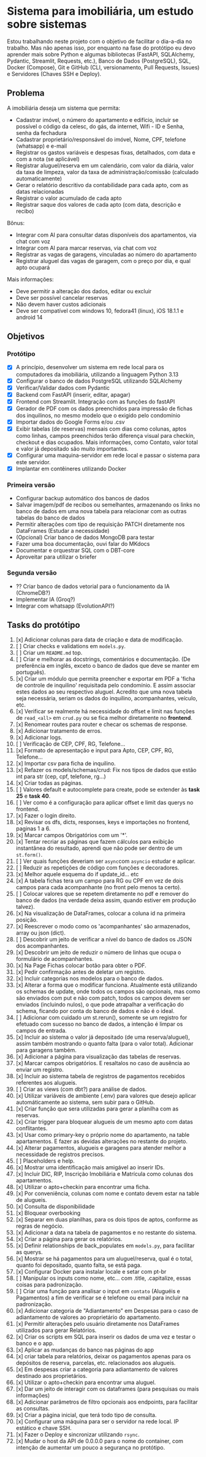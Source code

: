 # Sistema para imobiliária, um estudo sobre sistemas

Estou trabalhando neste projeto com o objetivo de facilitar o dia-a-dia no trabalho. Mas não apenas isso, por enquanto na fase do protótipo eu devo aprender mais sobre Python e algumas bibliotecas (FastAPI, SQLAlchemy, Pydantic, Streamlit, Requests, etc.), Banco de Dados (PostgreSQL), SQL, Docker (Compose), Git e GitHub (CLI, versionamento, Pull Requests, Issues) e Servidores (Chaves SSH e Deploy).

## Problema

A imobiliária deseja um sistema que permita:

- Cadastrar imóvel, o número do apartamento e edifício, incluir se possível o código da celesc, do gás, da internet, Wifi - ID e Senha, senha da fechadura
- Cadastrar proprietário/responsável do imóvel, Nome, CPF, telefone (whatsapp) e e-mail
- Registrar os gastos variáveis e despesas fixas, detalhados, com data e com a nota (se aplicável)
- Registrar aluguel/reserva em um calendário, com valor da diária, valor da taxa de limpeza, valor da taxa de administração/comissão (calculado automaticamente)
- Gerar o relatório descritivo da contabilidade para cada apto, com as datas relacionadas
- Registrar o valor acumulado de cada apto
- Registrar saque dos valores de cada apto (com data, descrição e recibo)

Bônus:

- Integrar com AI para consultar datas disponíveis dos apartamentos, via chat com voz
- Integrar com AI para marcar reservas, via chat com voz
- Registrar as vagas de garagens, vinculadas ao número do apartamento
- Registrar aluguel das vagas de garagem, com o preço por dia, e qual apto ocupará

Mais informações:

- Deve permitir a alteração dos dados, editar ou excluir
- Deve ser possível cancelar reservas
- Não devem haver custos adicionais
- Deve ser compatível com windows 10, fedora41 (linux), iOS 18.1.1 e android 14

## Objetivos

### Protótipo

- [x] A princípio, desenvolver um sistema em rede local para os computadores da imobiliária, utilizando a linguagem Python 3.13
- [x] Configurar o banco de dados PostgreSQL utilizando SQLAlchemy
- [x] Verificar/Validar dados com Pydantic
- [x] Backend com FastAPI (inserir, editar, apagar)
- [x] Frontend com Streamlit. Integração com as funções do fastAPI
- [x] Gerador de PDF com os dados preenchidos para impressão de fichas dos inquilinos, no mesmo modelo que o exigido pelo condomínio
- [x] Importar dados do Google Forms e/ou .csv
- [x] Exibir tabelas (de reservas) mensais com dias como colunas, aptos como linhas, campos preenchidos terão diferença visual para checkin, checkout e dias ocupados. Mais informações, como Contato, valor total e valor já depositado são muito importantes.
- [x] Configurar uma maquina-servidor em rede local e passar o sistema para este servidor.
- [x] Implantar em contêineres utilizando Docker

### Primeira versão

- Configurar backup automático dos bancos de dados
- Salvar imagem/pdf de recibos ou semelhantes, armazenando os links no banco de dados em uma nova tabela para relacionar com as outras tabelas do banco de dados
- Permitir alterações com tipo de requisição PATCH diretamente nos DataFrames (Estudar a necessidade)
- (Opcional) Criar banco de dados MongoDB para testar
- Fazer uma boa documentação, ouvi falar do MKdocs
- Documentar e orquestrar SQL com o DBT-core
- Aproveitar para utilizar o briefer

### Segunda versão

- ?? Criar banco de dados vetorial para o funcionamento da IA (ChromeDB?)
- Implementar IA (Groq?)
- Integrar com whatsapp (EvolutionAPI?)

## Tasks do protótipo

1. [x] Adicionar colunas para data de criação e data de modificação.
2. [ ] Criar checks e validations em `models.py`.
3. [ ] Criar um `README.md` top.
4. [ ] Criar e melhorar as docstrings, comentários e documentação. (De preferência em inglês, exceto o banco de dados que deve se manter em português).
5. [x] Criar um módulo que permita preencher e exportar em PDF a 'ficha de controle de inquilino' requisitada pelo condomínio. E assim associar estes dados ao seu respectivo aluguel. Acredito que uma nova tabela seja necessária, seriam os dados do inquilino, acompanhantes, veículo, etc.
6. [x] Verificar se realmente há necessidade do offset e limit nas funções de `read_<all>` em `crud.py` ou se fica melhor diretamente no **frontend**.
7. [x] Renomear routes para router e checar os schemas de response.
8. [x] Adicionar tratamento de erros.
9. [x] Adicionar logs.
10. [ ] Verificação de CEP, CPF, RG, Telefone...
11. [x] Formato de apresentação e input para Apto, CEP, CPF, RG, Telefone...
12. [x] Importar csv para ficha de inquilino.
13. [x] Refazer os models/schemas/crud: Fix nos tipos de dados que estão int para str (cep, cpf, telefone, rg...)
14. [x] Criar todas as páginas.
15. [ ] Valores default e autocomplete para create, pode se extender às **task 25** e **task 40**.
16. [ ] Ver como é a configuração para aplicar offset e limit das querys no frontend.
17. [x] Fazer o login direito.
18. [x] Revisar os dfs, dicts, responses, keys e importações no frontend, paginas 1 a 6.
19. [x] Marcar campos Obrigatórios com um '*'.
20. [x] Tentar recriar as páginas que fazem cálculos para exibição instantânea do resultado, aprendi que não pode ser dentro de um `st.form()`.
21. [ ] Ver quais funções deveriam ser `async`com `asyncio` estudar e aplicar.
22. [ ] Reduzir as repetições de código com funções e decoradores.
23. [x] Melhor aquele esquema do if update_id... etc
24. [x] A tabela fichas tera um campo para RG ou CPF em vez de dois campos para cada acompanhante (no front pelo menos ta certo).
25. [ ] Colocar valores que se repetem diretamente no pdf e remover do banco de dados (na verdade deixa assim, quando estiver em produção talvez).
26. [x] Na visualização de DataFrames, colocar a coluna id na primeira posição.
27. [x] Reescrever o modo como os 'acompanhantes' são armazenados, array ou json (dict).
28. [ ] Descobrir um jeito de verificar a nível do banco de dados os JSON dos acompanhantes.
29. [x] Descobrir um jeito de reduzir o número de linhas que ocupa o formulário de acompanhantes.
30. [x] Na Page Fichas colocar botão para obter o PDF.
31. [x] Pedir confirmação antes de deletar um registro.
32. [x] Incluir categorias nos modelos para o banco de dados.
33. [x] Alterar a forma que o modificar funciona. Atualmente está utilizando os schemas de update, onde todos os campos são opcionais, mas como são enviados com put e não com patch, todos os campos devem ser enviados (incluindo nulos), o que pode atrapalhar a verificação do schema, ficando por conta do banco de dados e não é o ideal.
34. [ ] Adicionar com cuidado um st.rerun(), somente se um registro for efetuado com sucesso no banco de dados, a intenção é limpar os campos de entrada.
35. [x] Incluir ao sistema o valor já depositado (de uma reserva/aluguel), assim também mostrando o quanto falta (para o valor total). Adicionar para garagens também.
36. [x] Adicionar a página para visualização das tabelas de reservas.
37. [x] Marcar campos obrigatórios. E resaltalos no caso de ausência ao enviar um registro.
38. [x] Incluir ao sistema tabela de registros de pagamentos recebidos referentes aos alugueis.
39. [ ] Criar as views (com dbt?) para análise de dados.
40. [x] Utilizar variáveis de ambiente (.env) para valores que desejo aplicar automáticamente ao sistema, sem subir para o GitHub.
41. [x] Criar função que sera utilizadas para gerar a planilha com as reservas.
42. [x] Criar trigger para bloquear alugueis de um mesmo apto com datas conflitantes.
43. [x] Usar como primary-key o próprio nome do apartamento, na table apartamentos. E fazer as devidas alterações no restante do projeto.
44. [x] Alterar pagamentos, alugueis e garagens para atender melhor a necessidade de registros precisos.
45. [ ] Placeholders e help.
46. [x] Mostrar uma identificação mais amigável ao inserir IDs.
47. [x] Incluir DIC, RIP, Inscrição Imobiliária e Matrícula como colunas dos apartamentos.
48. [x] Utilizar o apto+checkin para encontrar uma ficha.
49. [x] Por conveniência, colunas com nome e contato devem estar na table de alugueis.
50. [x] Consulta de disponibilidade
51. [x] Bloquear overbooking
52. [x] Separar em duas planilhas, para os dois tipos de aptos, conforme as regras de negócio.
53. [x] Adicionar a data na tabela de pagamentos e no restante do sistema.
54. [x] Criar a página para gerar os relatórios.
55. [x] Definir relationships de back_populates em `models.py`, para facilitar as querys.
56. [x] Mostrar se há pagamentos para um aluguel/reserva, qual é o total, quanto foi depositado, quanto falta, se está paga.
57. [x] Configurar Docker para instalar locale e setar com pt-br
58. [ ] Manipular os inputs como nome, etc... com .title, .capitalize, essas coisas para padronização.
59. [ ] Criar uma função para analisar o input em `contato` (Aluguéis e Pagamentos) a fim de verificar se é telefone ou email para incluir na padronização.
60. [x] Adicionar categoria de "Adiantamento" em Despesas para o caso de adiantamento de valores ao proprietário do apartamento.
61. [x] Permitir alterações pelo usuário diretamente nos DataFrames utilizados para gerar Relatórios.
62. [x] Criar os scripts em SQL para inserir os dados de uma vez e testar o banco e o app.
63. [x] Aplicar as mudanças do banco nas páginas do app
64. [x] criar tabela para relatórios, deixar os pagamentos apenas para os depósitos de reserva, parcelas, etc. relacionados aos alugueis.
65. [x] Em despesas criar a categoria para adiantamento de valores destinado aos proprietários.
66. [x] Utilizar o apto+checkin para encontrar uma aluguel.
67. [x] Dar um jeito de interagir com os dataframes (para pesquisas ou mais informações)
68. [x] Adicionar parâmetros de filtro opcionais aos endpoints, para facilitar as consultas.
69. [x] Criar a página inicial, que terá todo tipo de consulta.
70. [x] Configurar uma máquina para ser o servidor na rede local. IP estático e chave SSH.
71. [x] Fazer o Deploy e sincronizar utilizando `rsync`.
72. [x] Mudar o host da API de 0.0.0.0 para o nome do container, com intenção de aumentar um pouco a segurança no protótipo.
